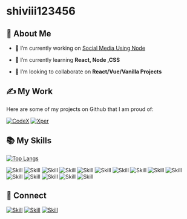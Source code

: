 # shiviii123456


## 🧔 About Me

- 🔭 I’m currently working on [Social Media Using Node](https://github.com/shiviii123456/socialAppUsingNode)

- 🌱 I’m currently learning **React, Node ,CSS**

- 👯 I’m looking to collaborate on **React/Vue/Vanilla Projects**

## ✍ My Work

Here are some of my projects on Github that I am proud of:

[![CodeX](https://github-readme-stats.vercel.app/api/pin/?username=shiviii123456&repo=weatherAppWithNode&show_icons=true&theme=dark)](https://github.com/shiviii123456/weatherAppWithNode)
[![Xper](https://github-readme-stats.vercel.app/api/pin/?username=shiviii123456&repo=musicplayerusingjs&show_icons=true&theme=dark)](https://github.com/shiviii123456/musicplayerusingjs)

## 📚 My Skills

[![Top Langs](https://github-readme-stats.vercel.app/api/top-langs/?username=Jaagrav&layout=compact&show_icons=true&theme=dark)](https://github.com/Jaagrav/Jaagrav)

![Skill](https://img.shields.io/badge/HTML5-E34F26?style=for-the-badge&logo=html5&logoColor=white)
![Skill](https://img.shields.io/badge/CSS3-1572B6?style=for-the-badge&logo=css3&logoColor=white)
![Skill](https://img.shields.io/badge/JavaScript-323330?style=for-the-badge&logo=javascript&logoColor=F7DF1E)
![Skill](https://img.shields.io/badge/Node.js-43853D?style=for-the-badge&logo=node.js&logoColor=white)
![Skill](https://img.shields.io/badge/npm-CB3837?style=for-the-badge&logo=npm&logoColor=white)
![Skill](https://img.shields.io/badge/Express.js-000000?style=for-the-badge&logo=express&logoColor=white)
![Skill](https://img.shields.io/badge/Sass-CC6699?style=for-the-badge&logo=sass&logoColor=white)
![Skill](https://img.shields.io/badge/Java-ED8B00?style=for-the-badge&logo=java&logoColor=white)
![Skill](https://img.shields.io/badge/Markdown-000000?style=for-the-badge&logo=markdown&logoColor=white)
![Skill](https://img.shields.io/badge/React-20232A?style=for-the-badge&logo=react&logoColor=61DAFB)
![Skill](https://img.shields.io/badge/React_Native-20232A?style=for-the-badge&logo=react&logoColor=61DAFB)
![Skill](https://img.shields.io/badge/Bootstrap-563D7C?style=for-the-badge&logo=bootstrap&logoColor=white)
![Skill](https://img.shields.io/badge/Postman-FF6C37?style=for-the-badge&logo=Postman&logoColor=white)
![Skill](https://img.shields.io/badge/Visual_Studio_Code-0078D4?style=for-the-badge&logo=visual%20studio%20code&logoColor=white)
![Skill](https://img.shields.io/badge/Microsoft_Office-D83B01?style=for-the-badge&logo=microsoft-office&logoColor=white)

## 🤝 Connect

[![Skill](https://img.shields.io/badge/LinkedIn-0077B5?style=for-the-badge&logo=linkedin&logoColor=white)](https://www.linkedin.com/in/Shivangi/)
[![Skill](https://img.shields.io/badge/Instagram-E4405F?style=for-the-badge&logo=instagram&logoColor=white)](https://www.instagram.com/wanderer6686/)
[![Skill](https://img.shields.io/badge/GitHub-100000?style=for-the-badge&logo=github&logoColor=white)](https://github.com/shiviii123456)
